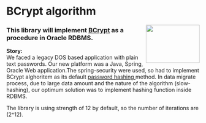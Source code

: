 # BCrypt algorithm
<a href="https://en.wikipedia.org/wiki/Bcrypt">
<img src="https://media.licdn.com/dms/image/D4D12AQFtLQmuUSXc0A/article-cover_image-shrink_423_752/0/1664751059161?e=1684368000&v=beta&t=--pnbYbTh1CDmFCtWyj1uWfWp6M8jJU7mM70qZ7JKl4" width="140" height="100" align="right"/>
</a>

### This library will implement <a href="https://en.wikipedia.org/wiki/Bcrypt">BCrypt</a> as a procedure in Oracle RDBMS.
<p/>
<b>Story:</b><br>
We faced a legacy DOS based application with plain text passwords.
Our new platform was a Java, Spring, Oracle Web application.The spring-security were used, so had to implement BCrypt alghoritem as its default <a href="https://www.okta.com/blog/2019/03/what-are-salted-passwords-and-password-hashing/"> password hashing </a> method.
In data migrate process, due to large data amount and the nature of the algorithm (slow-hashing), our optimum solution was to implement hashing function inside RDBMS.

The library is using strength of 12 by default, so the number of iterations are (2^12).
